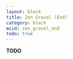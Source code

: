 ```yaml
---
layout: block
title: Zen Gravel (End)
category: block
mcid: zen_gravel_end
todo: true
---
```



**TODO**
